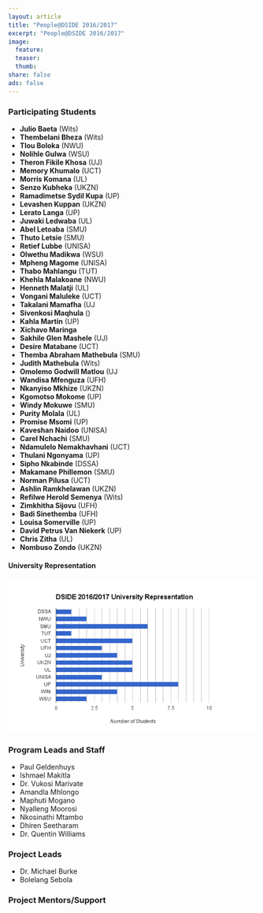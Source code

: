 ```yaml
---
layout: article
title: "People@DSIDE 2016/2017"
excerpt: "People@DSIDE 2016/2017"
image:
  feature:
  teaser:
  thumb:
share: false
ads: false
---
```


### Participating Students
* **Julio	Baeta** (Wits)
* **Thembelani Bheza** (Wits)
* **Tlou	Boloka** (NWU)
* **Nolihle	Gulwa** (WSU)
* **Theron Fikile Khosa** (UJ)
* **Memory	Khumalo** (UCT)
* **Morris	Komana** (UL)
* **Senzo	Kubheka** (UKZN)
* **Ramadimetse Sydil Kupa** (UP)
* **Levashen	Kuppan** (UKZN)
* **Lerato	Langa** (UP)
* **Juwaki	Ledwaba** (UL)
* **Abel	Letoaba** (SMU)
* **Thuto	Letsie** (SMU)
* **Retief	Lubbe** (UNISA)
* **Olwethu	Madikwa** (WSU)
* **Mpheng	Magome** (UNISA)
* **Thabo	Mahlangu** (TUT)
* **Khehla	Malakoane** (NWU)
* **Henneth	Malatji** (UL)
* **Vongani	Maluleke** (UCT)
* **Takalani	Mamafha** (UJ
* **Sivenkosi	Maqhula** ()
* **Kahla	Martin** (UP)
* **Xichavo	Maringa**
* **Sakhile Glen Mashele** (UJ)
* **Desire	Matabane** (UCT)
* **Themba Abraham Mathebula** (SMU)
* **Judith	Mathebula** (Wits)
* **Omolemo Godwill	Matlou** (UJ
* **Wandisa	Mfenguza** (UFH)
* **Nkanyiso	Mkhize** (UKZN)
* **Kgomotso	Mokome** (UP)
* **Windy	Mokuwe** (SMU)
* **Purity	Molala** (UL)
* **Promise	Msomi** (UP)
* **Kaveshan	Naidoo** (UNISA)
* **Carel	Nchachi** (SMU)
* **Ndamulelo	Nemakhavhani** (UCT)
* **Thulani	Ngonyama** (UP)
* **Sipho Nkabinde** (DSSA)
* **Makamane	Phillemon** (SMU)
* **Norman	Pilusa** (UCT)
* **Ashlin	Ramkhelawan** (UKZN)
* **Refilwe Herold	Semenya** (Wits)
* **Zimkhitha	Sijovu** (UFH)
* **Badi	Sinethemba** (UFH)
* **Louisa	Somerville** (UP)
* **David Petrus	Van Niekerk** (UP)
* **Chris	Zitha** (UL)
* **Nombuso	Zondo** (UKZN)

#### University Representation

![University Bar](/images/dside2016students.png)

### Program Leads and Staff

* Paul Geldenhuys
* Ishmael Makitla
* Dr. Vukosi Marivate
* Amandla Mhlongo
* Maphuti Mogano
* Nyalleng Moorosi
* Nkosinathi Mtambo
* Dhiren Seetharam
* Dr. Quentin Williams

### Project Leads

* Dr. Michael Burke
* Bolelang Sebola

### Project Mentors/Support
